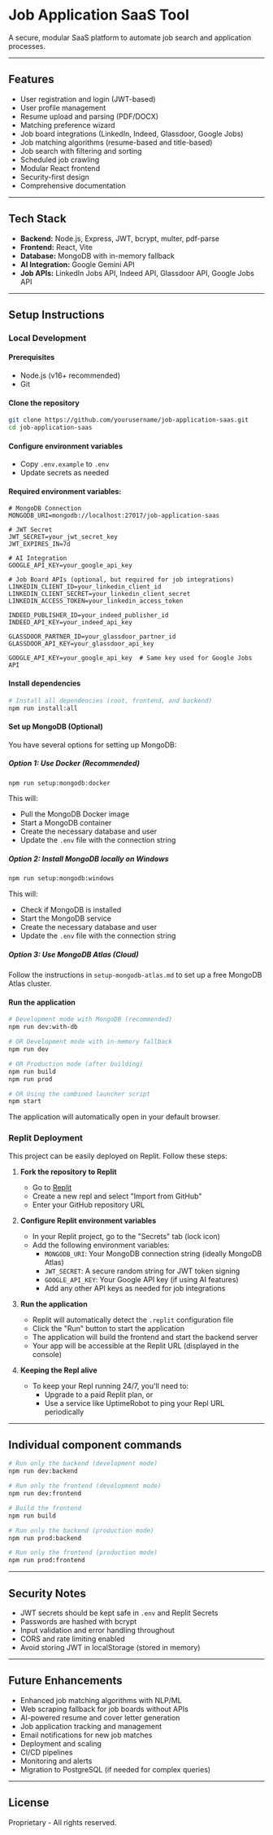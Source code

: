# Job Application SaaS Tool

A secure, modular SaaS platform to automate job search and application processes.

---

## Features

- User registration and login (JWT-based)
- User profile management
- Resume upload and parsing (PDF/DOCX)
- Matching preference wizard
- Job board integrations (LinkedIn, Indeed, Glassdoor, Google Jobs)
- Job matching algorithms (resume-based and title-based)
- Job search with filtering and sorting
- Scheduled job crawling
- Modular React frontend
- Security-first design
- Comprehensive documentation

---

## Tech Stack

- **Backend:** Node.js, Express, JWT, bcrypt, multer, pdf-parse
- **Frontend:** React, Vite
- **Database:** MongoDB with in-memory fallback
- **AI Integration:** Google Gemini API
- **Job APIs:** LinkedIn Jobs API, Indeed API, Glassdoor API, Google Jobs API

---

## Setup Instructions

### Local Development

#### Prerequisites

- Node.js (v16+ recommended)
- Git

#### Clone the repository

```bash
git clone https://github.com/yourusername/job-application-saas.git
cd job-application-saas
```

#### Configure environment variables

- Copy `.env.example` to `.env`
- Update secrets as needed

#### Required environment variables:

```
# MongoDB Connection
MONGODB_URI=mongodb://localhost:27017/job-application-saas

# JWT Secret
JWT_SECRET=your_jwt_secret_key
JWT_EXPIRES_IN=7d

# AI Integration
GOOGLE_API_KEY=your_google_api_key

# Job Board APIs (optional, but required for job integrations)
LINKEDIN_CLIENT_ID=your_linkedin_client_id
LINKEDIN_CLIENT_SECRET=your_linkedin_client_secret
LINKEDIN_ACCESS_TOKEN=your_linkedin_access_token

INDEED_PUBLISHER_ID=your_indeed_publisher_id
INDEED_API_KEY=your_indeed_api_key

GLASSDOOR_PARTNER_ID=your_glassdoor_partner_id
GLASSDOOR_API_KEY=your_glassdoor_api_key

GOOGLE_API_KEY=your_google_api_key  # Same key used for Google Jobs API
```

#### Install dependencies

```bash
# Install all dependencies (root, frontend, and backend)
npm run install:all
```

#### Set up MongoDB (Optional)

You have several options for setting up MongoDB:

##### Option 1: Use Docker (Recommended)

```bash
npm run setup:mongodb:docker
```

This will:
- Pull the MongoDB Docker image
- Start a MongoDB container
- Create the necessary database and user
- Update the `.env` file with the connection string

##### Option 2: Install MongoDB locally on Windows

```bash
npm run setup:mongodb:windows
```

This will:
- Check if MongoDB is installed
- Start the MongoDB service
- Create the necessary database and user
- Update the `.env` file with the connection string

##### Option 3: Use MongoDB Atlas (Cloud)

Follow the instructions in `setup-mongodb-atlas.md` to set up a free MongoDB Atlas cluster.

#### Run the application

```bash
# Development mode with MongoDB (recommended)
npm run dev:with-db

# OR Development mode with in-memory fallback
npm run dev

# OR Production mode (after building)
npm run build
npm run prod

# OR Using the combined launcher script
npm start
```

The application will automatically open in your default browser.

### Replit Deployment

This project can be easily deployed on Replit. Follow these steps:

1. **Fork the repository to Replit**
   - Go to [Replit](https://replit.com)
   - Create a new repl and select "Import from GitHub"
   - Enter your GitHub repository URL

2. **Configure Replit environment variables**
   - In your Replit project, go to the "Secrets" tab (lock icon)
   - Add the following environment variables:
     - `MONGODB_URI`: Your MongoDB connection string (ideally MongoDB Atlas)
     - `JWT_SECRET`: A secure random string for JWT token signing
     - `GOOGLE_API_KEY`: Your Google API key (if using AI features)
     - Add any other API keys as needed for job integrations

3. **Run the application**
   - Replit will automatically detect the `.replit` configuration file
   - Click the "Run" button to start the application
   - The application will build the frontend and start the backend server
   - Your app will be accessible at the Replit URL (displayed in the console)

4. **Keeping the Repl alive**
   - To keep your Repl running 24/7, you'll need to:
     - Upgrade to a paid Replit plan, or
     - Use a service like UptimeRobot to ping your Repl URL periodically

---

## Individual component commands

```bash
# Run only the backend (development mode)
npm run dev:backend

# Run only the frontend (development mode)
npm run dev:frontend

# Build the frontend
npm run build

# Run only the backend (production mode)
npm run prod:backend

# Run only the frontend (production mode)
npm run prod:frontend
```

---

## Security Notes

- JWT secrets should be kept safe in `.env` and Replit Secrets
- Passwords are hashed with bcrypt
- Input validation and error handling throughout
- CORS and rate limiting enabled
- Avoid storing JWT in localStorage (stored in memory)

---

## Future Enhancements

- Enhanced job matching algorithms with NLP/ML
- Web scraping fallback for job boards without APIs
- AI-powered resume and cover letter generation
- Job application tracking and management
- Email notifications for new job matches
- Deployment and scaling
- CI/CD pipelines
- Monitoring and alerts
- Migration to PostgreSQL (if needed for complex queries)

---

## License

Proprietary - All rights reserved.